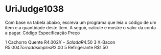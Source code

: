 # UriJudge1038
Com base na tabela abaixo, escreva um programa que leia o código de um item e a quantidade deste item. A seguir, calcule e mostre o valor da conta a pagar.
Código Especificação Preço

1    Cachorro Quente R$4.00
2     X-Salada       R$4.50
3     X-Bacon        R$5.00
4   Torrada simples  R$2.00
5   Refrigerante     R$1.50
